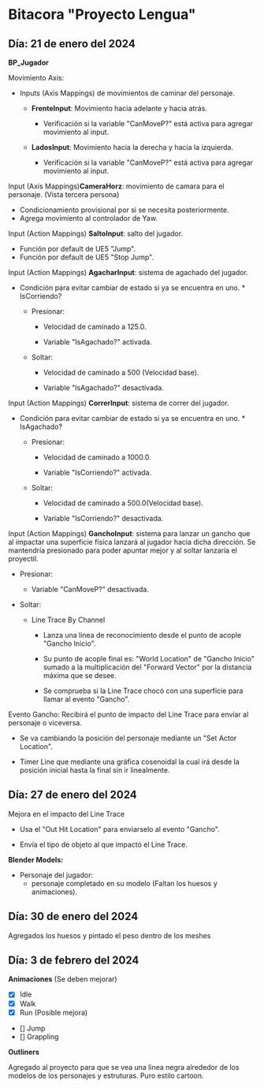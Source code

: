 # Bitacora "Proyecto Lengua"

## Día: 21 de enero del 2024
**BP_Jugador**

Movimiento Axis:
* Inputs (Axis Mappings) de movimientos de caminar del personaje.

    * **FrenteInput**: Movimiento hacia adelante y hacia atrás.
        * Verificación si la variable "CanMoveP?" está activa para agregar movimiento al input.

    * **LadosInput**: Movimiento hacia la derecha y hacia la izquierda.
        * Verificación si la variable "CanMoveP?" está activa para agregar movimiento al input.

Input (Axis Mappings)**CameraHorz**: movimiento de camara para el personaje. (Vista tercera persona)
* Condicionamiento provisional por si se necesita posteriormente.
* Agrega movimiento al controlador de Yaw.

Input (Action Mappings) **SaltoInput**: salto del jugador.
* Función por default de UE5 "Jump".
* Función por default de UE5 "Stop Jump".

Input (Action Mappings) **AgacharInput**: sistema de agachado del jugador.
* Condición para evitar cambiar de estado si ya se encuentra en uno.
        * IsCorriendo?
    * Presionar:

        * Velocidad de caminado a 125.0.

        * Variable "IsAgachado?" activada.

    * Soltar: 

        * Velocidad de caminado a 500 (Velocidad base).

        * Variable "IsAgachado?" desactivada.

Input (Action Mappings) **CorrerInput**: sistema de correr del jugador.
* Condición para evitar cambiar de estado si ya se encuentra en uno.
        * IsAgachado?
    
    * Presionar:

        * Velocidad de caminado a 1000.0.

        * Variable "IsCorriendo?" activada.

    * Soltar:

        * Velocidad de caminado a 500.0(Velocidad base).

        * Variable "IsCorriendo?" desactivada.


Input (Action Mappings) **GanchoInput**: sistema para lanzar un gancho que al impactar una superficie física lanzará al jugador hacia dicha dirección. Se mantendría presionado para poder apuntar mejor y al soltar lanzaría el proyectil.

* Presionar: 

    * Variable "CanMoveP?" desactivada.

* Soltar:

    * Line Trace By Channel
            
        * Lanza una linea de reconocimiento desde el punto de acople "Gancho Inicio".

        * Su punto de acople final es: "World Location" de "Gancho Inicio" sumado a la multiplicación del "Forward Vector" por la distancia máxima que se desee.

        * Se comprueba si la Line Trace chocó con una superficie para llamar al evento "Gancho".

Evento Gancho: Recibirá el punto de impacto del Line Trace para envíar al personaje o viceversa.
* Se va cambiando la posición del personaje mediante un "Set Actor Location".

* Timer Line que mediante una gráfica cosenoidal la cual irá desde la posición inicial hasta la final sin ir linealmente.

## Día: 27 de enero del 2024

Mejora en el impacto del Line Trace
* Usa el "Out Hit Location" para enviarselo al evento "Gancho".

* Envía el tipo de objeto al que impactó el Line Trace.

**Blender Models:**
* Personaje del jugador:
    * personaje completado en su modelo (Faltan los huesos y animaciones).


## Día: 30 de enero del 2024

Agregados los huesos y pintado el peso dentro de los meshes

## Día: 3 de febrero del 2024

**Animaciones**
(Se deben mejorar)

* [x] Idle
* [x] Walk
* [x] Run (Posible mejora)
* [] Jump
* [] Grappling


**Outliners**

Agregado al proyecto para que se vea una linea negra alrededor de los modelos de los personajes y estruturas. Puro estilo cartoon.